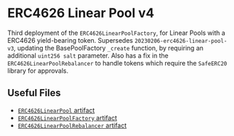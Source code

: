 # ERC4626 Linear Pool v4

Third deployment of the `ERC4626LinearPoolFactory`, for Linear Pools with a ERC4626 yield-bearing token.
Supersedes `20230206-erc4626-linear-pool-v3`, updating the BasePoolFactory `_create` function, by requiring an additional `uint256 salt` parameter.
Also has a fix in the `ERC4626LinearPoolRebalancer` to handle tokens which require the `SafeERC20` library for approvals.

## Useful Files

- [`ERC4626LinearPool` artifact](./artifact/ERC4626LinearPool.json)
- [`ERC4626LinearPoolFactory` artifact](./artifact/ERC4626LinearPoolFactory.json)
- [`ERC4626LinearPoolRebalancer` artifact](./artifact/ERC4626LinearPoolRebalancer.json)
